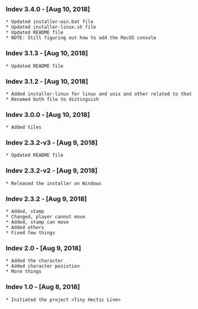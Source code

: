 ### Indev 3.4.0 - [Aug 10, 2018]
    * Updated installer-win.bat file
    * Updated installer-linux.sh file
    * Updated README file
    * NOTE: Still figuring out how to add the MacOS console

### Indev 3.1.3 - [Aug 10, 2018]
    * Updated README file

### Indev 3.1.2 - [Aug 10, 2018]
    * Added installer-linux for linux and unix and other related to that
    * Renamed both file to distinguish

### Indev 3.0.0 - [Aug 10, 2018]
    * Added tiles

### Indev 2.3.2-v3 - [Aug 9, 2018]
    * Updated README file

### Indev 2.3.2-v2 - [Aug 9, 2018]
    * Released the installer on Windows

### Indev 2.3.2 - [Aug 9, 2018]
    * Added, stamp
    * Changed, player cannot move
    * Added, stamp can move
    * Added others
    * Fixed few things

### Indev 2.0 - [Aug 9, 2018]
    * Added the character
    * Added character posistion
    * More things

### Indev 1.0 - [Aug 8, 2018]
    * Initiated the project <Tiny Hectic Line>
